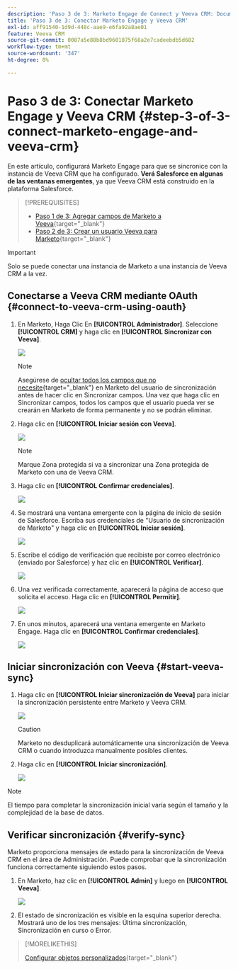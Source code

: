 ```yaml
---
description: 'Paso 3 de 3: Marketo Engage de Connect y Veeva CRM: Documentos de Marketo: documentación del producto'
title: 'Paso 3 de 3: Conectar Marketo Engage y Veeva CRM'
exl-id: aff91540-1d9d-448c-aae9-e6fa92a8ae01
feature: Veeva CRM
source-git-commit: 0087a5e88b8bd9601875f68a2e7cadeebdb5d682
workflow-type: tm+mt
source-wordcount: '347'
ht-degree: 0%

---
```


# Paso 3 de 3: Conectar Marketo Engage y Veeva CRM {#step-3-of-3-connect-marketo-engage-and-veeva-crm}

En este artículo, configurará Marketo Engage para que se sincronice con la instancia de Veeva CRM que ha configurado. **Verá Salesforce en algunas de las ventanas emergentes**, ya que Veeva CRM está construido en la plataforma Salesforce.

>[!PREREQUISITES]
>
>* [Paso 1 de 3: Agregar campos de Marketo a Veeva](/help/marketo/product-docs/crm-sync/veeva-crm-sync/setup/step-1-of-3-add-marketo-fields-to-veeva-crm.md){target="_blank"}
>* [Paso 2 de 3: Crear un usuario Veeva para Marketo](/help/marketo/product-docs/crm-sync/veeva-crm-sync/setup/step-2-of-3-create-a-veeva-crm-user-for-marketo-engage.md){target="_blank"}

>[!IMPORTANT]
>
>Solo se puede conectar una instancia de Marketo a una instancia de Veeva CRM a la vez.

## Conectarse a Veeva CRM mediante OAuth {#connect-to-veeva-crm-using-oauth}

1. En Marketo, Haga Clic En **[!UICONTROL Administrador]**. Seleccione **[!UICONTROL CRM]** y haga clic en **[!UICONTROL Sincronizar con Veeva]**.

   ![](assets/step-3-of-3-connect-marketo-engage-1.png)

   >[!NOTE]
   >
   >Asegúrese de [ocultar todos los campos que no necesite](/help/marketo/product-docs/crm-sync/salesforce-sync/sfdc-sync-details/hide-a-salesforce-field-from-the-marketo-sync.md){target="_blank"} en Marketo del usuario de sincronización antes de hacer clic en Sincronizar campos. Una vez que haga clic en Sincronizar campos, todos los campos que el usuario pueda ver se crearán en Marketo de forma permanente y no se podrán eliminar.

1. Haga clic en **[!UICONTROL Iniciar sesión con Veeva]**.

   ![](assets/step-3-of-3-connect-marketo-engage-2.png)

   >[!NOTE]
   >
   >Marque Zona protegida si va a sincronizar una Zona protegida de Marketo con una de Veeva CRM.

1. Haga clic en **[!UICONTROL Confirmar credenciales]**.

   ![](assets/step-3-of-3-connect-marketo-engage-3.png)

1. Se mostrará una ventana emergente con la página de inicio de sesión de Salesforce. Escriba sus credenciales de &quot;Usuario de sincronización de Marketo&quot; y haga clic en **[!UICONTROL Iniciar sesión]**.

   ![](assets/step-3-of-3-connect-marketo-engage-4.png)

1. Escribe el código de verificación que recibiste por correo electrónico (enviado por Salesforce) y haz clic en **[!UICONTROL Verificar]**.

   ![](assets/step-3-of-3-connect-marketo-engage-5.png)

1. Una vez verificada correctamente, aparecerá la página de acceso que solicita el acceso. Haga clic en **[!UICONTROL Permitir]**.

   ![](assets/step-3-of-3-connect-marketo-engage-6.png)

1. En unos minutos, aparecerá una ventana emergente en Marketo Engage. Haga clic en **[!UICONTROL Confirmar credenciales]**.

   ![](assets/step-3-of-3-connect-marketo-engage-7.png)

## Iniciar sincronización con Veeva {#start-veeva-sync}

1. Haga clic en **[!UICONTROL Iniciar sincronización de Veeva]** para iniciar la sincronización persistente entre Marketo y Veeva CRM.

   ![](assets/step-3-of-3-connect-marketo-engage-8.png)

   >[!CAUTION]
   >
   >Marketo no desduplicará automáticamente una sincronización de Veeva CRM o cuando introduzca manualmente posibles clientes.

1. Haga clic en **[!UICONTROL Iniciar sincronización]**.

   ![](assets/step-3-of-3-connect-marketo-engage-9.png)

>[!NOTE]
>
>El tiempo para completar la sincronización inicial varía según el tamaño y la complejidad de la base de datos.

## Verificar sincronización {#verify-sync}

Marketo proporciona mensajes de estado para la sincronización de Veeva CRM en el área de Administración. Puede comprobar que la sincronización funciona correctamente siguiendo estos pasos.

1. En Marketo, haz clic en **[!UICONTROL Admin]** y luego en **[!UICONTROL Veeva]**.

   ![](assets/step-3-of-3-connect-marketo-engage-10.png)

1. El estado de sincronización es visible en la esquina superior derecha. Mostrará uno de los tres mensajes: Última sincronización, Sincronización en curso o Error.

>[!MORELIKETHIS]
>
>[Configurar objetos personalizados](/help/marketo/product-docs/crm-sync/veeva-crm-sync/sync-details/custom-object-sync.md){target="_blank"}
